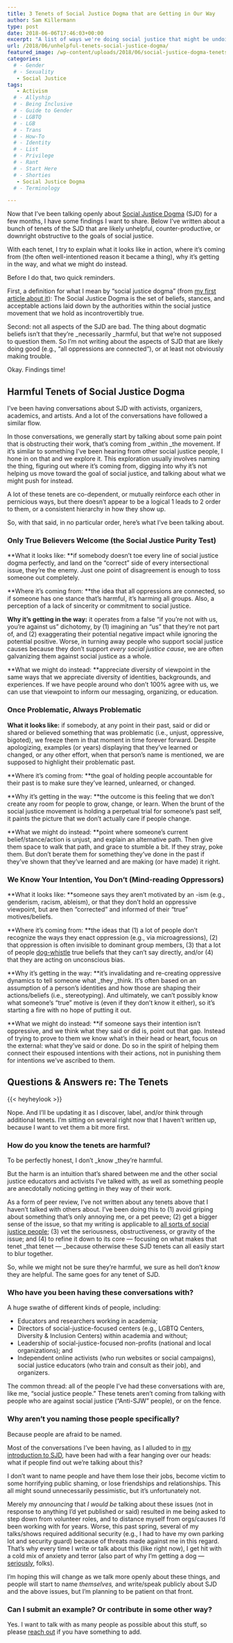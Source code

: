 ```yaml
---
title: 3 Tenets of Social Justice Dogma that are Getting in Our Way
author: Sam Killermann
type: post
date: 2018-06-06T17:46:03+00:00
excerpt: "A list of ways we're doing social justice that might be undoing social justice."
url: /2018/06/unhelpful-tenets-social-justice-dogma/
featured_image: /wp-content/uploads/2018/06/social-justice-dogma-tenets.jpg
categories: 
  # - Gender
  # - Sexuality
   - Social Justice
tags:
   - Activism
  # - Allyship
  # - Being Inclusive
  # - Guide to Gender
  # - LGBTQ
  # - LGB
  # - Trans
  # - How-To
  # - Identity
  # - List
  # - Privilege
  # - Rant
  # - Start Here
  # - Shorties
   - Social Justice Dogma
  # - Terminology

---
```

Now that I&#8217;ve been talking openly about [Social Justice Dogma][1] (SJD) for a few months, I have some findings I want to share. Below I&#8217;ve written about a bunch of tenets of the SJD that are likely unhelpful, counter-productive, or downright obstructive to the goals of social justice.

With each tenet, I try to explain what it looks like in action, where it&#8217;s coming from (the often well-intentioned reason it became a thing), why it&#8217;s getting in the way, and what we might do instead.

Before I do that, two quick reminders.

First, a definition for what I mean by &#8220;social justice dogma&#8221; (from [my first article about it][2]): The Social Justice Dogma is the set of beliefs, stances, and acceptable actions laid down by the authorities within the social justice movement that we hold as incontrovertibly true.

Second: not all aspects of the SJD are bad. The thing about dogmatic beliefs isn&#8217;t that they&#8217;re _necessarily _harmful, but that we&#8217;re not supposed to question them. So I&#8217;m not writing about the aspects of SJD that are likely doing good (e.g., &#8220;all oppressions are connected&#8221;), or at least not obviously making trouble.

Okay. Findings time!

## Harmful Tenets of Social Justice Dogma

I&#8217;ve been having conversations about SJD with activists, organizers, academics, and artists. And a lot of the conversations have followed a similar flow.

In those conversations, we generally start by talking about some pain point that is obstructing their work, that&#8217;s coming from _within _the movement. If it&#8217;s similar to something I&#8217;ve been hearing from other social justice people, I hone in on that and we explore it. This exploration usually involves naming the thing, figuring out where it&#8217;s coming from, digging into why it&#8217;s not helping us move toward the goal of social justice, and talking about what we might push for instead.

A lot of these tenets are co-dependent, or mutually reinforce each other in pernicious ways, but there doesn&#8217;t appear to be a logical 1 leads to 2 order to them, or a consistent hierarchy in how they show up.

So, with that said, in no particular order, here&#8217;s what I&#8217;ve been talking about.

### Only True Believers Welcome (the Social Justice Purity Test)

**What it looks like: **if somebody doesn&#8217;t toe every line of social justice dogma perfectly, and land on the &#8220;correct&#8221; side of every intersectional issue, they&#8217;re the enemy. Just one point of disagreement is enough to toss someone out completely.

**Where it&#8217;s coming from: **the idea that all oppressions are connected, so if someone has one stance that&#8217;s harmful, it&#8217;s harming all groups. Also, a perception of a lack of sincerity or commitment to social justice.

**Why it&#8217;s getting in the way:** it operates from a false &#8220;if you&#8217;re not with us, you&#8217;re against us&#8221; dichotomy, by (1) imagining an &#8220;us&#8221; that they&#8217;re not part of, and (2) exaggerating their potential negative impact while ignoring the potential positive. Worse, in turning away people who support social justice causes because they don&#8217;t support _every social justice cause_, we are often galvanizing them against social justice as a whole.

**What we might do instead: **appreciate diversity of viewpoint in the same ways that we appreciate diversity of identities, backgrounds, and experiences. If we have people around who don&#8217;t 100% agree with us, we can use that viewpoint to inform our messaging, organizing, or education.

### Once Problematic, Always Problematic

**What it looks like:** if somebody, at any point in their past, said or did or shared or believed something that was problematic (i.e., unjust, oppressive, bigoted), we freeze them in that moment in time forever forward. Despite apologizing, examples (or years) displaying that they&#8217;ve learned or changed, or any other effort, when that person&#8217;s name is mentioned, we are supposed to highlight their problematic past.

**Where it&#8217;s coming from: **the goal of holding people accountable for their past is to make sure they&#8217;ve learned, unlearned, or changed.

**Why it&#8217;s getting in the way: **the outcome is this feeling that we don&#8217;t create any room for people to grow, change, or learn. When the brunt of the social justice movement is holding a perpetual trial for someone&#8217;s past self, it paints the picture that we don&#8217;t actually care if people change.

**What we might do instead: **point where someone&#8217;s current belief/stance/action is unjust, and explain an alternative path. Then give them space to walk that path, and grace to stumble a bit. If they stray, poke them. But don&#8217;t berate them for something they&#8217;ve done in the past if they&#8217;ve shown that they&#8217;ve learned and are making (or have made) it right.

### We Know Your Intention, You Don&#8217;t (Mind-reading Oppressors)

**What it looks like: **someone says they aren&#8217;t motivated by an -ism (e.g., genderism, racism, ableism), or that they don&#8217;t hold an oppressive viewpoint, but are then &#8220;corrected&#8221; and informed of their &#8220;true&#8221; motives/beliefs.

**Where it&#8217;s coming from: **the ideas that (1) a lot of people don&#8217;t recognize the ways they enact oppression (e.g., via microagressions), (2) that oppression is often invisible to dominant group members, (3) that a lot of people [dog-whistle][3] true beliefs that they can&#8217;t say directly, and/or (4) that they are acting on unconscious bias.

**Why it&#8217;s getting in the way: **it&#8217;s invalidating and re-creating oppressive dynamics to tell someone what _they _think. It&#8217;s often based on an assumption of a person&#8217;s identities and how those are shaping their actions/beliefs (i.e., stereotyping). And ultimately, we can&#8217;t possibly know what someone&#8217;s &#8220;true&#8221; motive is (even if they don&#8217;t know it either), so it&#8217;s starting a fire with no hope of putting it out.

**What we might do instead: **if someone says their intention isn&#8217;t oppressive, and we think what they said or did is, point out that gap. Instead of trying to prove to them we know what&#8217;s in their head or heart, focus on the external: what they&#8217;ve said or done. Do so in the spirit of helping them connect their espoused intentions with their actions, not in punishing them for intentions we&#8217;ve ascribed to them.

## Questions & Answers re: The Tenets

{{< heyheylook >}}


Nope. And I&#8217;ll be updating it as I discover, label, and/or think through additional tenets. I&#8217;m sitting on several right now that I haven&#8217;t written up, because I want to vet them a bit more first.

### How do you know the tenets are harmful?

To be perfectly honest, I don&#8217;t _know _they&#8217;re harmful.

But the harm is an intuition that&#8217;s shared between me and the other social justice educators and activists I&#8217;ve talked with, as well as something people are anecdotally noticing getting in they way of their work.

As a form of peer review, I&#8217;ve not written about any tenets above that I haven&#8217;t talked with others about. I&#8217;ve been doing this to (1) avoid griping about something that&#8217;s only annoying me, or a pet peeve; (2) get a bigger sense of the issue, so that my writing is applicable to [all sorts of social justice people][4]; (3) vet the seriousness, obstructiveness, or gravity of the issue; and (4) to refine it down to its core &#8212; focusing on what makes that tenet _that tenet &#8212; _because otherwise these SJD tenets can all easily start to blur together.

So, while we might not be sure they&#8217;re harmful, we sure as hell don&#8217;t _know_ they are helpful. The same goes for any tenet of SJD.

### Who have you been having these conversations with?

A huge swathe of different kinds of people, including:

  * Educators and researchers working in academia;
  * Directors of social-justice-focused centers (e.g., LGBTQ Centers, Diversity & Inclusion Centers) within academia and without;
  * Leadership of social-justice-focused non-profits (national and local organizations); and
  * Independent online activists (who run websites or social campaigns), social justice educators (who train and consult as their job), and organizers.

The common thread: all of the people I&#8217;ve had these conversations with are, like me, &#8220;social justice people.&#8221; These tenets aren&#8217;t coming from talking with people who are against social justice (&#8220;Anti-SJW&#8221; people), or on the fence.

### Why aren&#8217;t you naming those people specifically?

Because people are afraid to be named.

Most of the conversations I&#8217;ve been having, as I alluded to in [my introduction to SJD][2], have been had with a fear hanging over our heads: what if people find out we&#8217;re talking about this?

I don&#8217;t want to name people and have them lose their jobs, become victim to some horrifying public shaming, or lose friendships and relationships. This all might sound unnecessarily pessimistic, but it&#8217;s unfortunately not.

Merely my _announcing_ that _I would be_ talking about these issues (not in response to anything I&#8217;d yet published or said) resulted in me being asked to step down from volunteer roles, and to distance myself from orgs/causes I&#8217;d been working with for years. Worse, this past spring, several of my talks/shows required additional security (e.g., I had to have my own parking lot and security guard) because of threats made against me in this regard. That&#8217;s why every time I write or talk about this (like right now), I get hit with a cold mix of anxiety and terror (also part of why I&#8217;m getting a dog &#8212; [seriously][5], folks).

I&#8217;m hoping this will change as we talk more openly about these things, and people will start to name _themselves,_ and write/speak publicly about SJD and the above issues, but I&#8217;m planning to be patient on that front.

### Can I submit an example? Or contribute in some other way?

Yes. I want to talk with as many people as possible about this stuff, so please [reach out][6] if you have something to add.

 [1]: /tag/social-justice-dogma/
 [2]: /2017/12/introduction-social-justice-dogma/
 [3]: https://en.wikipedia.org/wiki/Dog-whistle_politics
 [4]: /2018/03/taxonomy-social-justice-people/
 [5]: https://samuelkillermann.com/now/may-2018/
 [6]: /contact/